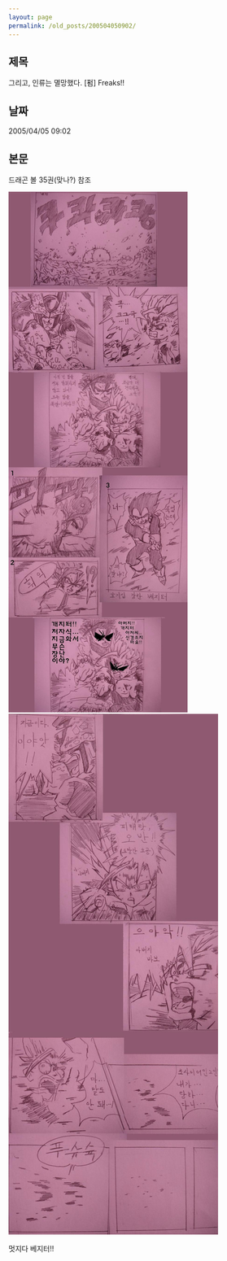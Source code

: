 ```yaml
---
layout: page
permalink: /old_posts/200504050902/
---
```


## 제목
그리고, 인류는 멸망했다. [펌] Freaks!!

## 날짜
2005/04/05 09:02

## 본문

드래곤 볼 35권(맞나?) 참조

![c0003499_8581861.jpg](200504050902/c0003499_8581861.jpg)
![c0003499_8583648.jpg](200504050902/c0003499_8583648.jpg)

멋지다 베지터!!